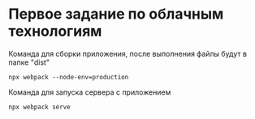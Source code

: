 # Первое задание по облачным технологиям
Команда для сборки приложения, после выполнения файлы будут в папке "dist"
```
npx webpack --node-env=production
```

Команда для запуска сервера с приложением
```
npx webpack serve
```